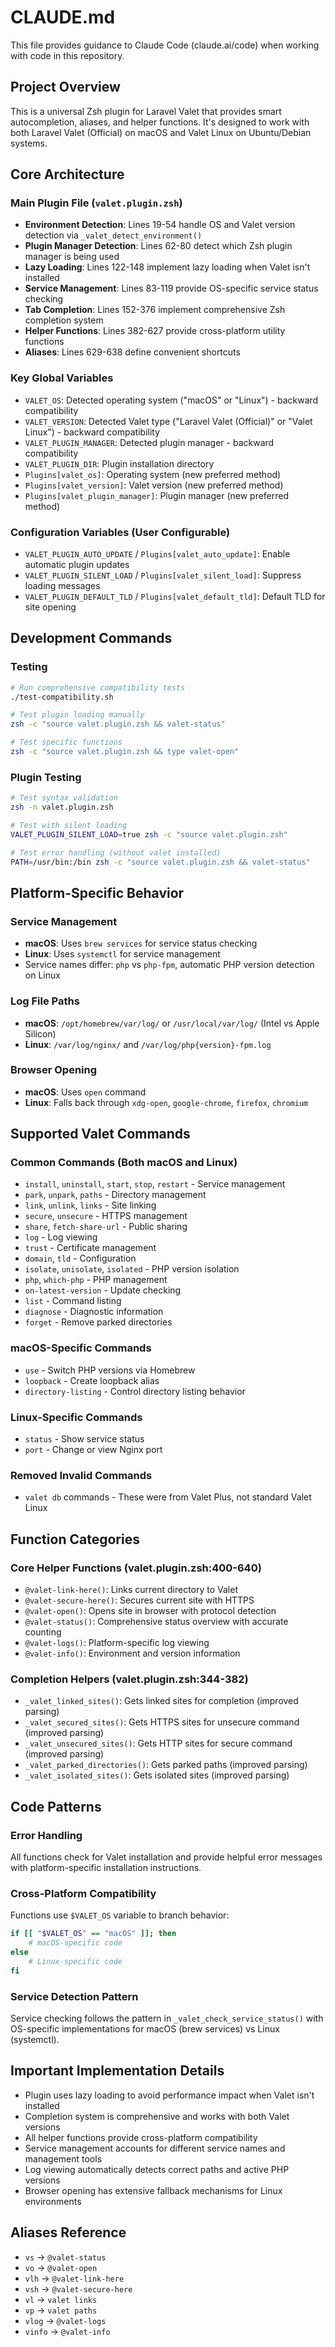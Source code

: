 # CLAUDE.md

This file provides guidance to Claude Code (claude.ai/code) when working with code in this repository.

## Project Overview

This is a universal Zsh plugin for Laravel Valet that provides smart autocompletion, aliases, and helper functions. It's designed to work with both Laravel Valet (Official) on macOS and Valet Linux on Ubuntu/Debian systems.

## Core Architecture

### Main Plugin File (`valet.plugin.zsh`)
- **Environment Detection**: Lines 19-54 handle OS and Valet version detection via `_valet_detect_environment()`
- **Plugin Manager Detection**: Lines 62-80 detect which Zsh plugin manager is being used
- **Lazy Loading**: Lines 122-148 implement lazy loading when Valet isn't installed
- **Service Management**: Lines 83-119 provide OS-specific service status checking
- **Tab Completion**: Lines 152-376 implement comprehensive Zsh completion system
- **Helper Functions**: Lines 382-627 provide cross-platform utility functions
- **Aliases**: Lines 629-638 define convenient shortcuts

### Key Global Variables
- `VALET_OS`: Detected operating system ("macOS" or "Linux") - backward compatibility
- `VALET_VERSION`: Detected Valet type ("Laravel Valet (Official)" or "Valet Linux") - backward compatibility
- `VALET_PLUGIN_MANAGER`: Detected plugin manager - backward compatibility
- `VALET_PLUGIN_DIR`: Plugin installation directory
- `Plugins[valet_os]`: Operating system (new preferred method)
- `Plugins[valet_version]`: Valet version (new preferred method)
- `Plugins[valet_plugin_manager]`: Plugin manager (new preferred method)

### Configuration Variables (User Configurable)
- `VALET_PLUGIN_AUTO_UPDATE` / `Plugins[valet_auto_update]`: Enable automatic plugin updates
- `VALET_PLUGIN_SILENT_LOAD` / `Plugins[valet_silent_load]`: Suppress loading messages
- `VALET_PLUGIN_DEFAULT_TLD` / `Plugins[valet_default_tld]`: Default TLD for site opening

## Development Commands

### Testing
```bash
# Run comprehensive compatibility tests
./test-compatibility.sh

# Test plugin loading manually
zsh -c "source valet.plugin.zsh && valet-status"

# Test specific functions
zsh -c "source valet.plugin.zsh && type valet-open"
```

### Plugin Testing
```bash
# Test syntax validation
zsh -n valet.plugin.zsh

# Test with silent loading
VALET_PLUGIN_SILENT_LOAD=true zsh -c "source valet.plugin.zsh"

# Test error handling (without valet installed)
PATH=/usr/bin:/bin zsh -c "source valet.plugin.zsh && valet-status"
```

## Platform-Specific Behavior

### Service Management
- **macOS**: Uses `brew services` for service status checking
- **Linux**: Uses `systemctl` for service management
- Service names differ: `php` vs `php-fpm`, automatic PHP version detection on Linux

### Log File Paths
- **macOS**: `/opt/homebrew/var/log/` or `/usr/local/var/log/` (Intel vs Apple Silicon)
- **Linux**: `/var/log/nginx/` and `/var/log/php{version}-fpm.log`

### Browser Opening
- **macOS**: Uses `open` command
- **Linux**: Falls back through `xdg-open`, `google-chrome`, `firefox`, `chromium`

## Supported Valet Commands

### Common Commands (Both macOS and Linux)
- `install`, `uninstall`, `start`, `stop`, `restart` - Service management
- `park`, `unpark`, `paths` - Directory management
- `link`, `unlink`, `links` - Site linking
- `secure`, `unsecure` - HTTPS management
- `share`, `fetch-share-url` - Public sharing
- `log` - Log viewing
- `trust` - Certificate management
- `domain`, `tld` - Configuration
- `isolate`, `unisolate`, `isolated` - PHP version isolation
- `php`, `which-php` - PHP management
- `on-latest-version` - Update checking
- `list` - Command listing
- `diagnose` - Diagnostic information
- `forget` - Remove parked directories

### macOS-Specific Commands
- `use` - Switch PHP versions via Homebrew
- `loopback` - Create loopback alias
- `directory-listing` - Control directory listing behavior

### Linux-Specific Commands  
- `status` - Show service status
- `port` - Change or view Nginx port

### Removed Invalid Commands
- `valet db` commands - These were from Valet Plus, not standard Valet Linux

## Function Categories

### Core Helper Functions (valet.plugin.zsh:400-640)
- `@valet-link-here()`: Links current directory to Valet
- `@valet-secure-here()`: Secures current site with HTTPS
- `@valet-open()`: Opens site in browser with protocol detection
- `@valet-status()`: Comprehensive status overview with accurate counting
- `@valet-logs()`: Platform-specific log viewing
- `@valet-info()`: Environment and version information

### Completion Helpers (valet.plugin.zsh:344-382)
- `_valet_linked_sites()`: Gets linked sites for completion (improved parsing)
- `_valet_secured_sites()`: Gets HTTPS sites for unsecure command (improved parsing)
- `_valet_unsecured_sites()`: Gets HTTP sites for secure command (improved parsing)
- `_valet_parked_directories()`: Gets parked paths (improved parsing)
- `_valet_isolated_sites()`: Gets isolated sites (improved parsing)

## Code Patterns

### Error Handling
All functions check for Valet installation and provide helpful error messages with platform-specific installation instructions.

### Cross-Platform Compatibility
Functions use `$VALET_OS` variable to branch behavior:
```bash
if [[ "$VALET_OS" == "macOS" ]]; then
    # macOS-specific code
else
    # Linux-specific code
fi
```

### Service Detection Pattern
Service checking follows the pattern in `_valet_check_service_status()` with OS-specific implementations for macOS (brew services) vs Linux (systemctl).

## Important Implementation Details

- Plugin uses lazy loading to avoid performance impact when Valet isn't installed
- Completion system is comprehensive and works with both Valet versions
- All helper functions provide cross-platform compatibility
- Service management accounts for different service names and management tools
- Log viewing automatically detects correct paths and active PHP versions
- Browser opening has extensive fallback mechanisms for Linux environments

## Aliases Reference
- `vs` → `@valet-status`
- `vo` → `@valet-open`  
- `vlh` → `@valet-link-here`
- `vsh` → `@valet-secure-here`
- `vl` → `valet links`
- `vp` → `valet paths`
- `vlog` → `@valet-logs`
- `vinfo` → `@valet-info`